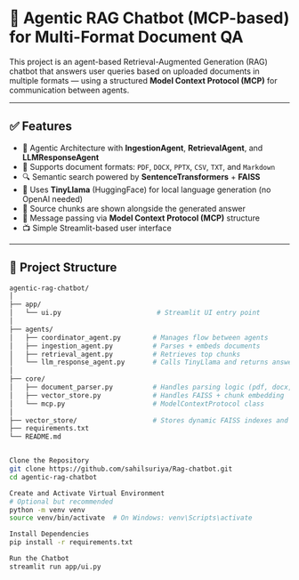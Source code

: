 # 🤖 Agentic RAG Chatbot (MCP-based) for Multi-Format Document QA

This project is an agent-based Retrieval-Augmented Generation (RAG) chatbot that answers user queries based on uploaded documents in multiple formats — using a structured **Model Context Protocol (MCP)** for communication between agents.

---

## ✅ Features

- 🧠 Agentic Architecture with **IngestionAgent**, **RetrievalAgent**, and **LLMResponseAgent**
- 📄 Supports document formats: `PDF`, `DOCX`, `PPTX`, `CSV`, `TXT`, and `Markdown`
- 🔍 Semantic search powered by **SentenceTransformers** + **FAISS**
- 🧱 Uses **TinyLlama** (HuggingFace) for local language generation (no OpenAI needed)
- 🧾 Source chunks are shown alongside the generated answer
- 🧠 Message passing via **Model Context Protocol (MCP)** structure
- 📺 Simple Streamlit-based user interface

---

## 📁 Project Structure

```bash
agentic-rag-chatbot/
│
├── app/
│   └── ui.py                        # Streamlit UI entry point
│
├── agents/
│   ├── coordinator_agent.py        # Manages flow between agents
│   ├── ingestion_agent.py          # Parses + embeds documents
│   ├── retrieval_agent.py          # Retrieves top chunks
│   └── llm_response_agent.py       # Calls TinyLlama and returns answer
│
├── core/
│   ├── document_parser.py          # Handles parsing logic (pdf, docx, etc.)
│   ├── vector_store.py             # Handles FAISS + chunk embedding
│   └── mcp.py                      # ModelContextProtocol class
│
├── vector_store/                   # Stores dynamic FAISS indexes and chunk metadata
├── requirements.txt
└── README.md


Clone the Repository
git clone https://github.com/sahilsuriya/Rag-chatbot.git
cd agentic-rag-chatbot

Create and Activate Virtual Environment
# Optional but recommended
python -m venv venv
source venv/bin/activate  # On Windows: venv\Scripts\activate

Install Dependencies
pip install -r requirements.txt

Run the Chatbot
streamlit run app/ui.py
